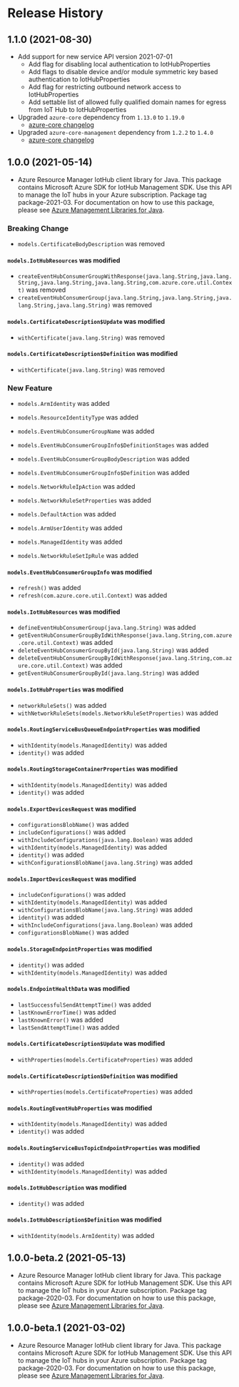 # Release History

## 1.1.0 (2021-08-30)

- Add support for new service API version 2021-07-01
    - Add flag for disabling local authentication to IotHubProperties
    - Add flags to disable device and/or module symmetric key based authentication to IotHubProperties
    - Add flag for restricting outbound network access to IotHubProperties
    - Add settable list of allowed fully qualified domain names for egress from IoT Hub to IotHubProperties
- Upgraded `azure-core` dependency from `1.13.0` to `1.19.0` 
  - [azure-core changelog](https://github.com/Azure/azure-sdk-for-java/blob/master/sdk/core/azure-core/CHANGELOG.md#1160-2021-05-07)
- Upgraded `azure-core-management` dependency from `1.2.2` to `1.4.0` 
  - [azure-core changelog](https://github.com/Azure/azure-sdk-for-java/blob/main/sdk/core/azure-core-management/CHANGELOG.md#140-2021-08-06)
  
## 1.0.0 (2021-05-14)

- Azure Resource Manager IotHub client library for Java. This package contains Microsoft Azure SDK for IotHub Management SDK. Use this API to manage the IoT hubs in your Azure subscription. Package tag package-2021-03. For documentation on how to use this package, please see [Azure Management Libraries for Java](https://aka.ms/azsdk/java/mgmt).

### Breaking Change

* `models.CertificateBodyDescription` was removed

#### `models.IotHubResources` was modified

* `createEventHubConsumerGroupWithResponse(java.lang.String,java.lang.String,java.lang.String,java.lang.String,com.azure.core.util.Context)` was removed
* `createEventHubConsumerGroup(java.lang.String,java.lang.String,java.lang.String,java.lang.String)` was removed

#### `models.CertificateDescription$Update` was modified

* `withCertificate(java.lang.String)` was removed

#### `models.CertificateDescription$Definition` was modified

* `withCertificate(java.lang.String)` was removed

### New Feature

* `models.ArmIdentity` was added

* `models.ResourceIdentityType` was added

* `models.EventHubConsumerGroupName` was added

* `models.EventHubConsumerGroupInfo$DefinitionStages` was added

* `models.EventHubConsumerGroupBodyDescription` was added

* `models.EventHubConsumerGroupInfo$Definition` was added

* `models.NetworkRuleIpAction` was added

* `models.NetworkRuleSetProperties` was added

* `models.DefaultAction` was added

* `models.ArmUserIdentity` was added

* `models.ManagedIdentity` was added

* `models.NetworkRuleSetIpRule` was added

#### `models.EventHubConsumerGroupInfo` was modified

* `refresh()` was added
* `refresh(com.azure.core.util.Context)` was added

#### `models.IotHubResources` was modified

* `defineEventHubConsumerGroup(java.lang.String)` was added
* `getEventHubConsumerGroupByIdWithResponse(java.lang.String,com.azure.core.util.Context)` was added
* `deleteEventHubConsumerGroupById(java.lang.String)` was added
* `deleteEventHubConsumerGroupByIdWithResponse(java.lang.String,com.azure.core.util.Context)` was added
* `getEventHubConsumerGroupById(java.lang.String)` was added

#### `models.IotHubProperties` was modified

* `networkRuleSets()` was added
* `withNetworkRuleSets(models.NetworkRuleSetProperties)` was added

#### `models.RoutingServiceBusQueueEndpointProperties` was modified

* `withIdentity(models.ManagedIdentity)` was added
* `identity()` was added

#### `models.RoutingStorageContainerProperties` was modified

* `withIdentity(models.ManagedIdentity)` was added
* `identity()` was added

#### `models.ExportDevicesRequest` was modified

* `configurationsBlobName()` was added
* `includeConfigurations()` was added
* `withIncludeConfigurations(java.lang.Boolean)` was added
* `withIdentity(models.ManagedIdentity)` was added
* `identity()` was added
* `withConfigurationsBlobName(java.lang.String)` was added

#### `models.ImportDevicesRequest` was modified

* `includeConfigurations()` was added
* `withIdentity(models.ManagedIdentity)` was added
* `withConfigurationsBlobName(java.lang.String)` was added
* `identity()` was added
* `withIncludeConfigurations(java.lang.Boolean)` was added
* `configurationsBlobName()` was added

#### `models.StorageEndpointProperties` was modified

* `identity()` was added
* `withIdentity(models.ManagedIdentity)` was added

#### `models.EndpointHealthData` was modified

* `lastSuccessfulSendAttemptTime()` was added
* `lastKnownErrorTime()` was added
* `lastKnownError()` was added
* `lastSendAttemptTime()` was added

#### `models.CertificateDescription$Update` was modified

* `withProperties(models.CertificateProperties)` was added

#### `models.CertificateDescription$Definition` was modified

* `withProperties(models.CertificateProperties)` was added

#### `models.RoutingEventHubProperties` was modified

* `withIdentity(models.ManagedIdentity)` was added
* `identity()` was added

#### `models.RoutingServiceBusTopicEndpointProperties` was modified

* `identity()` was added
* `withIdentity(models.ManagedIdentity)` was added

#### `models.IotHubDescription` was modified

* `identity()` was added

#### `models.IotHubDescription$Definition` was modified

* `withIdentity(models.ArmIdentity)` was added

## 1.0.0-beta.2 (2021-05-13)

- Azure Resource Manager IotHub client library for Java. This package contains Microsoft Azure SDK for IotHub Management SDK. Use this API to manage the IoT hubs in your Azure subscription. Package tag package-2020-03. For documentation on how to use this package, please see [Azure Management Libraries for Java](https://aka.ms/azsdk/java/mgmt).

## 1.0.0-beta.1 (2021-03-02)

- Azure Resource Manager IotHub client library for Java. This package contains Microsoft Azure SDK for IotHub Management SDK. Use this API to manage the IoT hubs in your Azure subscription. Package tag package-2020-03. For documentation on how to use this package, please see [Azure Management Libraries for Java](https://aka.ms/azsdk/java/mgmt).
